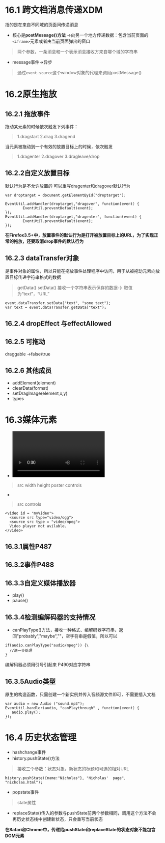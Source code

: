 # 16.1 跨文档消息传递XDM
指的是在来自不同域的页面间传递消息
+ 核心是**postMessage()方法** ->向另一个地方传递数据：包含当前页面的`<iframe>`元素或者由当前页面弹出的窗口
> 两个参数，一条消息和一个表示消息接收方来自哪个域的字符串

+ message事件->异步
> 通过`event.source`这个window对象的代理来调用postMessage()

# 16.2原生拖放
## 16.2.1 拖放事件
拖动某元素的时候依次触发下列事件：
>1.dragstart
2.drag
3.dragend

当元素被拖动到一个有效的放置目标上的时候，依次触发
>1.dragenter
2.dragover
3.dragleave/drop

## 16.2.2自定义放置目标
默认行为是不允许放置的
可以重写dragenter和dragover默认行为
```
var droptarget = document.getElementById("droptarget");

EventUtil.addHandler(droptarget,"dragover", function(event) {
        EventUtil.preventDefault(event);
});
EventUtil.addHandler(droptarget,"dragenter", function(event) {
        EventUtil.preventDefault(event);
});
```

**在Firefox3.5+中，放置事件的默认行为是打开被放置目标上的URL，为了实现正常的拖放，还要取消drop事件的默认行为**

## 16.2.3 dataTransfer对象
是事件对象的属性，所以只能在拖放事件处理程序中访问，用于从被拖动元素向放置目标传递字符串格式的数据
>getData()
setData()
接收一个字符串表示保存的数据-》取值为“text”，“URL”
```
event.dataTransfer.setData("text", "some text");
var text = event.dataTransfer.getData("text");
```
 ## 16.2.4 dropEffect 与effectAllowed

## 16.2.5 可拖动
draggable ->false/true

## 16.2.6 其他成员
+ addElement(element)
+ clearData(format)
+ setDragImage(element,x,y)
+ types

# 16.3媒体元素
+ <video>
> src
width
height
poster
controls
+ <audio>
> src
controls

```
<video id = "myVideo">
  <source src type="video/ogg">
  <source src type = "video/mpeg">
  Video player not avilable.
</video>
```

## 16.3.1属性P487
## 16.3.2事件P488
## 16.3.3自定义媒体播放器
+ play()
+ pause()
## 16.3.4检测编解码器的支持情况
+ canPlayType()方法，接收一种格式、编解码器字符串，返回"probably","maybe",""，空字符串是假值，所以可以
```
if(audio.canPlayType("audio/mpeg")) {\
  //进一步处理
}
```
编解码器必须用引号引起来
P490对应字符串 

##  16.3.5Audio类型
原生的构造函数，只需创建一个新实例并传入音频源文件即可，不需要插入文档
```
var audio = new Audio ("sound.mp3");
EventUtil.handler(audio, "canPlaythrough" , function(event) {
   audio.play();
});
```

# 16.4 历史状态管理
+ hashchange事件
+ history.pushState()方法
> 接收三个参数：状态对象，新状态的标题和可选的相对URL
```
history.pushState({name:"Nicholas"}, "Nicholas'  page", "nicholas.html");
```
+ popstate事件
> state属性  
+ replaceState()传入的参数与pushState前两个参数相同，调用这个方法不会再历史状态栈中创建新状态，只会重写当前状态

**在Safari和Chrome中，传递给pushState和replaceState的状态对象不能包含DOM元素**
